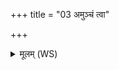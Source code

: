 +++
title = "03 अमुञ्चं त्वा"

+++
<details><summary>मूलम् (WS)</summary>

अमुञ्चं त्वा वैश्वानरादर्णवान् महतस्परि ।  
सञ्जातानुग्र आा वद ब्रह्म चाप चकीहि नः ॥ ॥ ४ ॥
</details>